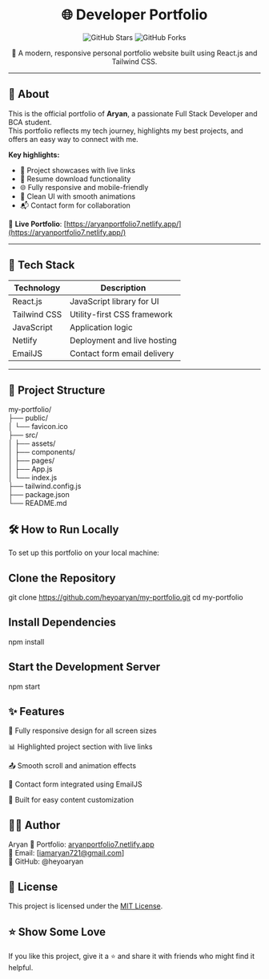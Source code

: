 <h1 align="center">🌐 Developer Portfolio</h1>

<p align="center">
  <img src="https://img.shields.io/github/stars/heyoaryan/my-portfolio?style=social" alt="GitHub Stars">
  <img src="https://img.shields.io/github/forks/heyoaryan/my-portfolio?style=social" alt="GitHub Forks">
</p>

<p align="center">🚀 A modern, responsive personal portfolio website built using React.js and Tailwind CSS.</p>

---

## 📌 About

This is the official portfolio of **Aryan**, a passionate Full Stack Developer and BCA student.  
This portfolio reflects my tech journey, highlights my best projects, and offers an easy way to connect with me.

**Key highlights:**
- 💼 Project showcases with live links
- 📄 Resume download functionality
- 🌐 Fully responsive and mobile-friendly
- 🎨 Clean UI with smooth animations
- 📬 Contact form for collaboration

🔗 **Live Portfolio**: [https://aryanportfolio7.netlify.app/](https://aryanportfolio7.netlify.app/)

---

## 🧰 Tech Stack

| Technology    | Description                           |
|---------------|---------------------------------------|
| React.js      | JavaScript library for UI             |
| Tailwind CSS  | Utility-first CSS framework           |
| JavaScript    | Application logic                     |
| Netlify       | Deployment and live hosting           |
| EmailJS       | Contact form email delivery           |

---

## 📁 Project Structure

<p>
  my-portfolio/                                 <br>
├── public/                                     <br> 
│   └── favicon.ico                             <br>
├── src/                                        <br>     
│   ├── assets/                                 <br>
│   ├── components/                             <br>
│   ├── pages/                                  <br>
│   ├── App.js                                  <br>
│   └── index.js                                <br>
├── tailwind.config.js                          <br>
├── package.json                                <br>
└── README.md                                   <br>
</p>

## 🛠️ How to Run Locally
To set up this portfolio on your local machine:

## Clone the Repository
git clone https://github.com/heyoaryan/my-portfolio.git
cd my-portfolio

## Install Dependencies
npm install

## Start the Development Server
npm start

## ✨ Features

📱 Fully responsive design for all screen sizes

📊 Highlighted project section with live links

📤 Smooth scroll and animation effects

💌 Contact form integrated using EmailJS

🧠 Built for easy content customization

## 🧑‍💻 Author
Aryan
🔗 Portfolio: [aryanportfolio7.netlify.app]([url](https://aryanportfolio7.netlify.app/)) <br>
📧 Email: [iamaryan721@gmail.com] <br>
🐙 GitHub: @heyoaryan

## 📃 License
This project is licensed under the [MIT License]([url](https://mit-license.org/)).

## ⭐️ Show Some Love
If you like this project, give it a ⭐ and share it with friends who might find it helpful.



